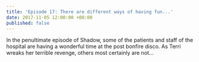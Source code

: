 ```yaml
---
title: 'Episode 17: There are different ways of having fun...'
date: 2017-11-05 12:00:00 +00:00
published: false
---
```


In the penultimate episode of Shadow, some of the patients and staff of the hospital are having a wonderful time at the post bonfire disco. As Terri wreaks her terrible revenge, others most certainly are not…